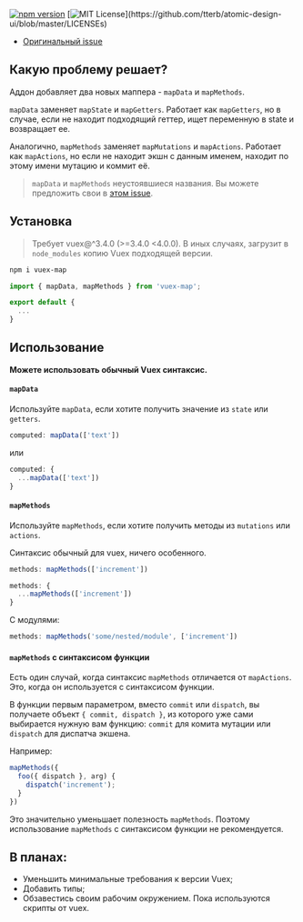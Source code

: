 [![npm version](https://badge.fury.io/js/vuex-map.svg)](https://badge.fury.io/js/vuex-map)
[![MIT License](https://img.shields.io/apm/l/atomic-design-ui.svg?)](https://github.com/tterb/atomic-design-ui/blob/master/LICENSEs)

- [Оригинальный issue](https://github.com/vuejs/vuex/issues/1762)

## Какую проблему решает?

Аддон добавляет два новых маппера - `mapData` и `mapMethods`.

`mapData` заменяет `mapState` и `mapGetters`. Работает как `mapGetters`, но в случае, если не находит подходящий геттер, ищет переменную в state и возвращает ее.

Аналогично, `mapMethods` заменяет `mapMutations` и `mapActions`. Работает как `mapActions`, но если не находит экшн с данным именем, находит по этому имени мутацию и коммит её.

> `mapData` и `mapMethods` неустоявшиеся названия. Вы можете предложить свои в [этом issue](https://github.com/evgeniyPP/vuex-map/issues/1).

## Установка

> Требует vuex@^3.4.0 (>=3.4.0 <4.0.0). В иных случаях, загрузит в `node_modules` копию Vuex подходящей версии.

```bash
npm i vuex-map
```

```javascript
import { mapData, mapMethods } from 'vuex-map';

export default {
  ...
}
```

## Использование

**Можете использовать обычный Vuex синтаксис.**

#### `mapData`

Используйте `mapData`, если хотите получить значение из `state` или `getters`.

```javascript
computed: mapData(['text'])
```

или

```javascript
computed: {
  ...mapData(['text'])
}
```

#### `mapMethods`

Используйте `mapMethods`, если хотите получить методы из `mutations` или `actions`.

Синтаксис обычный для vuex, ничего особенного.

```javascript
methods: mapMethods(['increment'])
```

```javascript
methods: {
  ...mapMethods(['increment'])
}
```

С модулями:

```javascript
methods: mapMethods('some/nested/module', ['increment'])
```

#### `mapMethods` с синтаксисом функции

Есть один случай, когда синтаксис `mapMethods` отличается от `mapActions`. Это, когда он используется с синтаксисом функции.

В функции первым параметром, вместо `commit` или `dispatch`, вы получаете объект `{ commit, dispatch }`, из которого уже сами выбирается нужную вам функцию: `commit` для комита мутации или `dispatch` для диспатча экшена.

Например:

```javascript
mapMethods({
  foo({ dispatch }, arg) {
    dispatch('increment');
  }
})
```

Это значительно уменьшает полезность `mapMethods`. Поэтому использование `mapMethods` с синтаксисом функции не рекомендуется.

## В планах:

- Уменьшить минимальные требования к версии Vuex;
- Добавить типы;
- Обзавестись своим рабочим окружением. Пока используются скрипты от vuex.